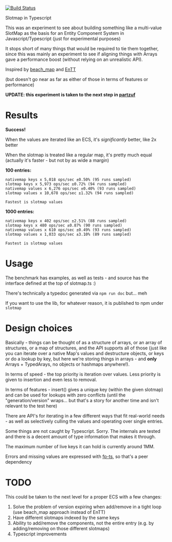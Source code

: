 [![Build Status](https://travis-ci.org/dakom/slotmap.svg?branch=master)](https://travis-ci.org/dakom/slotmap)

Slotmap in Typescript

This was an experiment to see about building something like a multi-value SlotMap as the basis for an Entity Component System in Javascript/Typescript (just for experimental purposes)

It stops short of many things that would be required to tie them together, since this was mainly an experiment to see if aligning things with Arrays gave a performance boost (without relying on an unrealistic API).

Inspired by [beach_map](https://github.com/leudz/beach_map) and [EnTT](https://github.com/skypjack/entt)

(but doesn't go near as far as either of those in terms of features or performance)

**UPDATE: this experiment is taken to the next step in [partzuf](https://github.com/dakom/partzuf)**

# Results

**Success!**

When the values are iterated like an ECS, it's _significantly_ better, like 2x better

When the slotmap is treated like a regular map, it's pretty much equal (actually it's faster - but not by as wide a margin)


**100 entries:**
```
nativemap keys x 5,018 ops/sec ±0.50% (95 runs sampled)
slotmap keys x 5,973 ops/sec ±0.72% (94 runs sampled)
nativemap values x 6,276 ops/sec ±0.40% (93 runs sampled)
slotmap values x 10,678 ops/sec ±1.32% (94 runs sampled)

Fastest is slotmap values
```

**1000 entries:**
```
nativemap keys x 402 ops/sec ±2.51% (88 runs sampled)
slotmap keys x 480 ops/sec ±0.87% (90 runs sampled)
nativemap values x 610 ops/sec ±0.49% (93 runs sampled)
slotmap values x 1,033 ops/sec ±3.10% (89 runs sampled)

Fastest is slotmap values
```

# Usage 

The benchmark has examples, as well as tests - and source has the interface defined at the top of slotmap.ts :)

There's technically a typedoc generated via `npm run doc` but... meh

If you want to use the lib, for whatever reason, it is published to npm under `slotmap`

# Design choices

Basically - things can be thought of as a structure of arrays, or an array of structures, or a map of structures, and the API supports all of those (just like you can iterate over a native Map's values and destructure objects, or keys or do a lookup by key, but here we're storing things in arrays - and **only** Arrays + TypedArays, no objects or hashmaps anywhere!).

In terms of speed - the top priority is iteration over values. Less priority is given to insertion and even less to removal.

In terms of features - insert() gives a unique key (within the given slotmap) and can be used for lookups with zero conflicts (until the "generation/version" wraps... but that's a story for another time and isn't relevant to the test here)

There are API's for iterating in a few different ways that fit real-world needs - as well as selectively culling the values and operating over single entries.

Some things are not caught by Typescript. Sorry. The internals are tested and there is a decent amount of type information that makes it through.

The maximum number of live keys it can hold is currently around 1MM.

Errors and missing values are expressed with [fp-ts](https://github.com/gcanti/fp-ts), so that's a peer dependency

# TODO

This could be taken to the next level for a proper ECS with a few changes:

1. Solve the problem of version expiring when add/remove in a tight loop (use beach_map approach instead of EnTT)
2. Have different slotmaps indexed by the same keys
3. Ability to add/remove the components, not the entire entry (e.g. by adding/removing on those different slotmaps)
4. Typescript improvements